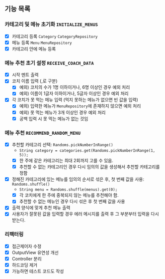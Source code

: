 ## 기능 목록

### 카테고리 및 메뉴 초기화 `INITIALIZE_MENUS`

- [x] 카테고리 등록 `Category` `CategoryRepository`
- [x] 메뉴 등록 `Menu` `MenuRepository`
- [x] 카테고리 안에 메뉴 등록

### 메뉴 추천 초기 설정  `RECEIVE_COACH_DATA`

- [x] 시작 멘트 출력
- [x] 코치 이름 입력 (,로 구분)
    - [x] 예외) 코치의 수가 1명 이하이거나, 6명 이상인 경우 예외 처리
    - [x] 예외) 이름이 1글자 이하이거나, 5글자 이상인 경우 예외 처리
- [x] 각 코치가 못 먹는 메뉴 입력 (먹지 못하는 메뉴가 없으면 빈 값을 입력)
    - [x] 예외) 입력한 메뉴가 `MenuRepository`에 존재하지 않으면 예외 처리
    - [x] 예외) 못 먹는 메뉴가 3개 이상인 경우 예외 처리
    - [x] 공백 입력 시 못 먹는 메뉴가 없는 것임

### 메뉴 추천 `RECOMMEND_RANDOM_MENU`

- [x] 추천할 카테고리 선택: `Randoms.pickNumberInRange()`
    - `String category = categories.get(Randoms.pickNumberInRange(1, 5));`
    - [x] 한 주에 같은 카테고리는 최대 2회까지 고를 수 있음.
    - [x] 추천할 수 없는 카테고리인 경우 다시 임의의 값을 생성해서 추천할 카테고리를 정함

- [x] 정해진 카테고리에 있는 메뉴를 임의의 순서로 섞은 후, 첫 번째 값을 사용: `Randoms.shuffle()`
    - `String menu = Randoms.shuffle(menus).get(0);`
    - [x] 각 코치에게 한 주에 중복되지 않는 메뉴를 추천해야 함.
    - [x] 추천할 수 없는 메뉴인 경우 다시 섞은 후 첫 번째 값을 사용

- [x] 출력 양식에 맞게 추천 메뉴 출력
- [x] 사용자가 잘못된 값을 입력할 경우 에러 메시지를 출력 후 그 부분부터 입력을 다시 받는다.

### 리팩터링

- [x] 접근제어자 수정
- [x] OutputView 유연성 개선
- [x] Controller 분리
- [x] 하드코딩 제거 
- [x] 가능하면 테스트 코드도 작성